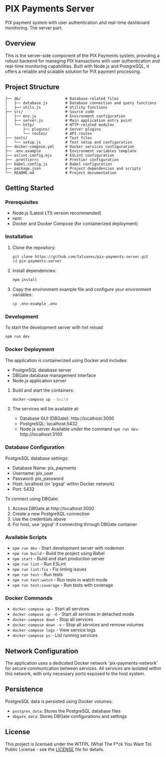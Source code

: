 # PIX Payments Server

PIX payment system with user authentication and real-time dashboard monitoring. The server part.

## Overview

This is the server-side component of the PIX Payments system, providing a robust backend for managing PIX transactions with user authentication and real-time monitoring capabilities. Built with Node.js and PostgreSQL, it offers a reliable and scalable solution for PIX payment processing.

## Project Structure

```
├── db/                    # Database-related files
│   ├── database.js        # Database connection and query functions
│   ├── utils.js           # Utility functions
├── src/                   # Source code
│   ├── env.js             # Environment configuration
│   ├── server.js          # Main application entry point
│   └── http/              # HTTP-related modules
│       ├── plugins/       # Server plugins
│       └── routes/        # API routes
├── tests/                 # Test files
│   └── setup.js           # Test setup and configuration
├── docker-compose.yml     # Docker services configuration
├── .env.example           # Environment variables template
├── eslint.config.mjs      # ESLint configuration
├── .prettierrc            # Prettier configuration
├── babel.config.js        # Babel configuration
├── package.json           # Project dependencies and scripts
└── README.md              # Project documentation
```

## Getting Started

### Prerequisites

- Node.js (Latest LTS version recommended)
- npm
- Docker and Docker Compose (for containerized deployment)

### Installation

1. Clone the repository:
   ```bash
   git clone https://github.com/talvanes/pix-payments-server.git
   cd pix-payments-server
   ```

2. Install dependencies:
   ```bash
   npm install
   ```

3. Copy the environment example file and configure your environment variables:
   ```bash
   cp .env-example .env
   ```

### Development

To start the development server with hot reload:
```bash
npm run dev
```

### Docker Deployment

The application is containerized using Docker and includes:
- PostgreSQL database server
- DBGate database management interface
- Node.js application server

1. Build and start the containers:
   ```bash
   docker-compose up --build
   ```

2. The services will be available at:
   - Database GUI (DBGate): http://localhost:3000
   - PostgreSQL: localhost:5432
   - Node.js server
     Available under the command `npm run dev`: http://localhost:3100

### Database Configuration

PostgreSQL database settings:
- Database Name: pix_payments
- Username: pix_user
- Password: pix_password
- Host: localhost (or 'pgsql' within Docker network)
- Port: 5432

To connect using DBGate:
1. Access DBGate at http://localhost:3000
2. Create a new PostgreSQL connection
3. Use the credentials above
4. For host, use 'pgsql' if connecting through DBGate container

### Available Scripts

- `npm run dev` - Start development server with nodemon
- `npm run build` - Build the project using Babel
- `npm start` - Build and start production server
- `npm run lint` - Run ESLint
- `npm run lint:fix` - Fix linting issues
- `npm run test` - Run tests
- `npm run test:watch` - Run tests in watch mode
- `npm run test:coverage` - Run tests with coverage

### Docker Commands

- `docker-compose up` - Start all services
- `docker-compose up -d` - Start all services in detached mode
- `docker-compose down` - Stop all services
- `docker-compose down -v` - Stop all services and remove volumes
- `docker-compose logs` - View service logs
- `docker-compose ps` - List running services

## Network Configuration

The application uses a dedicated Docker network 'pix-payments-network' for secure communication between services. All services are isolated within this network, with only necessary ports exposed to the host system.

## Persistence

PostgreSQL data is persisted using Docker volumes:
- `postgres_data`: Stores the PostgreSQL database files
- `dbgate_data`: Stores DBGate configurations and settings

## License

This project is licensed under the WTFPL (What The F*ck You Want To) Public License - see the [LICENSE](LICENSE) file for details.
